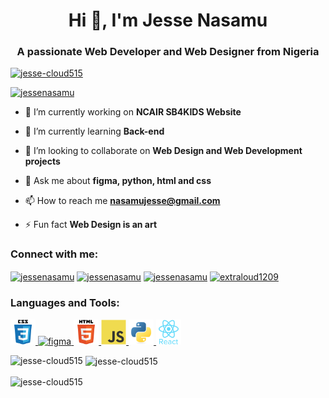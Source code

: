 <h1 align="center">Hi 👋, I'm Jesse Nasamu</h1>
<h3 align="center">A passionate Web Developer and Web Designer from Nigeria</h3>

<p align="left"> <a href="https://github.com/ryo-ma/github-profile-trophy"><img src="https://github-profile-trophy.vercel.app/?username=jesse-cloud515" alt="jesse-cloud515" /></a> </p>

<p align="left"> <a href="https://twitter.com/jessenasamu" target="blank"><img src="https://img.shields.io/twitter/follow/jessenasamu?logo=twitter&style=for-the-badge" alt="jessenasamu" /></a> </p>

- 🔭 I’m currently working on **NCAIR SB4KIDS Website**

- 🌱 I’m currently learning **Back-end**

- 👯 I’m looking to collaborate on **Web Design and Web Development projects**

- 💬 Ask me about **figma, python, html and css**

- 📫 How to reach me **nasamujesse@gmail.com**

- ⚡ Fun fact **Web Design is an art**

<h3 align="left">Connect with me:</h3>
<p align="left">
<a href="https://twitter.com/jessenasamu" target="blank"><img align="center" src="https://raw.githubusercontent.com/rahuldkjain/github-profile-readme-generator/master/src/images/icons/Social/twitter.svg" alt="jessenasamu" height="30" width="40" /></a>
<a href="https://linkedin.com/in/jessenasamu" target="blank"><img align="center" src="https://raw.githubusercontent.com/rahuldkjain/github-profile-readme-generator/master/src/images/icons/Social/linked-in-alt.svg" alt="jessenasamu" height="30" width="40" /></a>
<a href="https://fb.com/jessenasamu" target="blank"><img align="center" src="https://raw.githubusercontent.com/rahuldkjain/github-profile-readme-generator/master/src/images/icons/Social/facebook.svg" alt="jessenasamu" height="30" width="40" /></a>
<a href="https://instagram.com/extraloud1209" target="blank"><img align="center" src="https://raw.githubusercontent.com/rahuldkjain/github-profile-readme-generator/master/src/images/icons/Social/instagram.svg" alt="extraloud1209" height="30" width="40" /></a>
</p>

<h3 align="left">Languages and Tools:</h3>
<p align="left"> <a href="https://www.w3schools.com/css/" target="_blank" rel="noreferrer"> <img src="https://raw.githubusercontent.com/devicons/devicon/master/icons/css3/css3-original-wordmark.svg" alt="css3" width="40" height="40"/> </a> <a href="https://www.figma.com/" target="_blank" rel="noreferrer"> <img src="https://www.vectorlogo.zone/logos/figma/figma-icon.svg" alt="figma" width="40" height="40"/> </a> <a href="https://www.w3.org/html/" target="_blank" rel="noreferrer"> <img src="https://raw.githubusercontent.com/devicons/devicon/master/icons/html5/html5-original-wordmark.svg" alt="html5" width="40" height="40"/> </a> <a href="https://developer.mozilla.org/en-US/docs/Web/JavaScript" target="_blank" rel="noreferrer"> <img src="https://raw.githubusercontent.com/devicons/devicon/master/icons/javascript/javascript-original.svg" alt="javascript" width="40" height="40"/> </a> <a href="https://www.python.org" target="_blank" rel="noreferrer"> <img src="https://raw.githubusercontent.com/devicons/devicon/master/icons/python/python-original.svg" alt="python" width="40" height="40"/> </a> <a href="https://reactjs.org/" target="_blank" rel="noreferrer"> <img src="https://raw.githubusercontent.com/devicons/devicon/master/icons/react/react-original-wordmark.svg" alt="react" width="40" height="40"/> </a> </p>

<p><img align="left" src="https://github-readme-stats.vercel.app/api/top-langs?username=jesse-cloud515&show_icons=true&locale=en&layout=compact" alt="jesse-cloud515" /></p>

<p>&nbsp;<img align="center" src="https://github-readme-stats.vercel.app/api?username=jesse-cloud515&show_icons=true&locale=en" alt="jesse-cloud515" /></p>

<p><img align="center" src="https://github-readme-streak-stats.herokuapp.com/?user=jesse-cloud515&" alt="jesse-cloud515" /></p>
